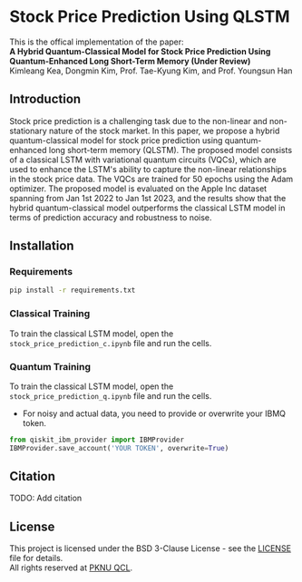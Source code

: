 # Stock Price Prediction Using QLSTM

This is the offical implementation of the paper: \
**A Hybrid Quantum-Classical Model for Stock Price Prediction Using Quantum-Enhanced Long Short-Term Memory (Under Review)** \
Kimleang Kea, Dongmin Kim, Prof. Tae-Kyung Kim, and Prof. Youngsun Han

## Introduction
Stock price prediction is a challenging task due to the non-linear and non-stationary nature of the stock market. In this paper, we propose a hybrid quantum-classical model for stock price prediction using quantum-enhanced long short-term memory (QLSTM). The proposed model consists of a classical LSTM with variational quantum circuits (VQCs), which are used to enhance the LSTM's ability to capture the non-linear relationships in the stock price data. The VQCs are trained for 50 epochs using the Adam optimizer. The proposed model is evaluated on the Apple Inc dataset spanning from Jan 1st 2022 to Jan 1st 2023, and the results show that the hybrid quantum-classical model outperforms the classical LSTM model in terms of prediction accuracy and robustness to noise.

## Installation

### Requirements
```bash
pip install -r requirements.txt
```

### Classical Training
To train the classical LSTM model, open the `stock_price_prediction_c.ipynb` file and run the cells.

### Quantum Training
To train the classical LSTM model, open the `stock_price_prediction_q.ipynb` file and run the cells.
- For noisy and actual data, you need to provide or overwrite your IBMQ token.
```python
from qiskit_ibm_provider import IBMProvider
IBMProvider.save_account('YOUR TOKEN', overwrite=True)
```

## Citation
TODO: Add citation

## License
This project is licensed under the BSD 3-Clause License - see the [LICENSE](https://raw.githubusercontent.com/QCL-PKNU/SPP-QLSTM/main/LICENSE) file for details. \
All rights reserved at [PKNU QCL](http://quantum.pknu.ac.kr).
